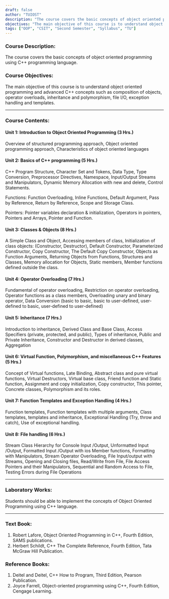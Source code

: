 ```yaml
---
draft: false
author: "TUIOST"
description: "The course covers the basic concepts of object oriented programming using C++ programming language."
objectives: "The main objective of this course is to understand object oriented programming and advanced C++ concepts such as composition of objects, operator overloads, inheritance and polymorphism, file I/O, exception handling and templates."
tags: ["OOP", "CSIT", "Second Semester", "Syllabus", "TU"]
---
```


### Course Description:

The course covers the basic concepts of object oriented programming
using C++ programming language.

### Course Objectives:

The main objective of this course is to understand object oriented programming and advanced C++ concepts such as composition of objects, operator overloads, inheritance and polymorphism, file I/O, exception handling and templates.

<hr>

### Course Contents:

#### Unit 1: Introduction to Object Oriented Programming (3 Hrs.)

Overview of structured programming approach, Object oriented programming approach, Characteristics of object oriented languages

#### Unit 2: Basics of C++ programming (5 Hrs.)

C++ Program Structure, Character Set and Tokens, Data Type, Type Conversion, Preprocessor Directives, Namespace, Input/Output Streams and Manipulators, Dynamic Memory Allocation with new and delete, Control Statements.

Functions: Function Overloading, Inline Functions, Default Argument, Pass by Reference, Return by Reference, Scope and Storage Class.

Pointers: Pointer variables declaration & initialization, Operators in pointers, Pointers and Arrays, Pointer and Function.

#### Unit 3: Classes & Objects (8 Hrs.)

A Simple Class and Object, Accessing members of class, Initialization of class objects: (Constructor, Destructor), Default Constructor, Parameterized Constructor, Copy Constructor, The Default Copy Constructor, Objects as Function Arguments, Returning Objects from Functions, Structures and Classes, Memory allocation for Objects, Static members, Member functions defined outside the class.

#### Unit 4: Operator Overloading (7 Hrs.)

Fundamental of operator overloading, Restriction on operator overloading, Operator functions as a class members, Overloading unary and binary operator, Data Conversion (basic to basic, basic to user-defined, user-defined to basic, user-defined to user-defined)

#### Unit 5: Inheritance (7 Hrs.)

Introduction to inheritance, Derived Class and Base Class, Access Specifiers (private, protected, and public), Types of inheritance, Public and Private Inheritance, Constructor and Destructor in derived classes, Aggregation

#### Unit 6: Virtual Function, Polymorphism, and miscellaneous C++ Features (5 Hrs.)

Concept of Virtual functions, Late Binding, Abstract class and pure virtual functions, Virtual Destructors, Virtual base class, Friend function and Static function, Assignment and copy initialization, Copy constructor, This pointer, Concrete classes, Polymorphism and its roles.

#### Unit 7: Function Templates and Exception Handling (4 Hrs.)

Function templates, Function templates with multiple arguments, Class templates, templates and inheritance, Exceptional Handling (Try, throw and catch), Use of exceptional handling.

#### Unit 8: File handling (6 Hrs.)

Stream Class Hierarchy for Console Input /Output, Unformatted Input /Output, Formatted Input /Output with ios Member functions, Formatting with Manipulators, Stream Operator Overloading, File Input/output with Streams, Opening and Closing files, Read/Write from File, File Access Pointers and their Manipulators, Sequential and Random Access to File, Testing Errors during File Operations

<hr>

### Laboratory Works:

Students should be able to implement the concepts of Object Oriented Programming using C++ language.

<hr>

### Text Book:

1. Robert Lafore, Object Oriented Programming in C++, Fourth Edition, SAMS
   publications.
2. Herbert Schildt, C++ The Complete Reference, Fourth Edition, Tata McGraw Hill
   Publication.

### Reference Books:

1. Deitel and Deitel, C++ How to Program, Third Edition, Pearson Publication.
2. Joyce Farrell, Object-oriented programming using C++, Fourth Edition, Cengage
   Learning.
